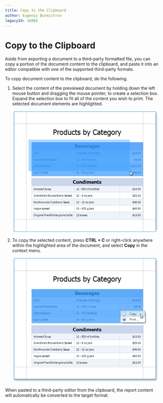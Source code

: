 ```yaml
---
title: Copy to the Clipboard
author: Eugeniy Burmistrov
legacyId: 16084
---
```

# Copy to the Clipboard
Aside from exporting a document to a third-party formatted file, you can copy a portion of the document content to the clipboard, and paste it into an editor compatible with one of the supported third-party formats.

To copy document content to the clipboard, do the following.
1. Select the content of the previewed document by holding down the left mouse button and dragging the mouse pointer, to create a selection box. Expand the selection box to fit all of the content you wish to print. The selected document elements are highlighted.
	
	![print-preview-selection-box](../../../../images/img21380.png)
2. To copy the selected content, press **CTRL + C** or right-click anywhere within the highlighted area of the document, and select **Copy** in the context menu.
	
	![print-preview-copy-selection](../../../../images/img21381.png)

When pasted to a third-party editor from the clipboard, the report content will automatically be converted to the target format.